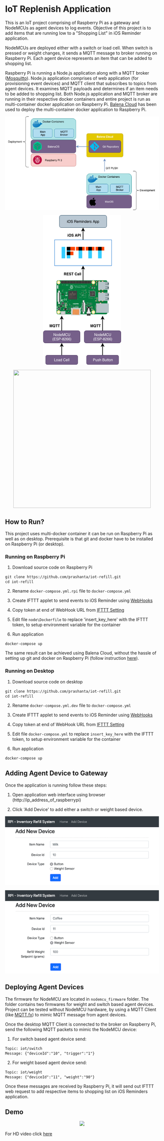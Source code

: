 # IoT Replenish Application

This is an IoT project comprising of Raspberry Pi as a gateway and NodeMCUs as agent devices to log events. Objective of this project is to add items that are running low to a "Shopping List" in iOS Reminder application.

NodeMCUs are deployed either with a switch or load cell. When switch is pressed or weight changes, it sends a MQTT message to broker running on Raspberry Pi. Each agent device represents an item that can be added to shopping list.

Raspberry Pi is running a Node.js application along with a MQTT broker ([Mosquitto](https://mosquitto.org)). Node.js application comprises of web application (for provisioning event devices) and MQTT client that subscribes to topics from agent devices. It examines MQTT payloads and determines if an item needs to be added to shopping list. Both Node.js application and MQTT broker are running in their respective docker containers and entire project is run as multi-container docker application on Raspberry Pi. [Balena Cloud](https://www.balena.io/cloud) has been used to deploy the multi-container docker application to Raspberry Pi.

<p align="center">
  <img src="https://raw.githubusercontent.com/prashanta/iot-refill/master/node/public/images/arch.png">
</p>

<p align="center">
  <img src="https://raw.githubusercontent.com/prashanta/iot-refill/master/node/public/images/sys.png">
</p>

<p align="center">
  <img width="450px" height="450px" src="https://raw.githubusercontent.com/prashanta/iot-refill/master/node/public/images/setup.png">
</p>

## How to Run?

This project uses multi-docker container it can be run on Raspberry Pi as well as on desktop. Prerequisite is that git and docker have to be installed on Raspberry Pi (or desktop).

### Running on Raspberry Pi

1. Download source code on Raspberry Pi

```
git clone https://github.com/prashanta/iot-refill.git
cd iot-refill
```

2. Rename `docker-compose.yml.rpi` file to `docker-compose.yml`

3. Create IFTTT applet to send events to iOS Reminder using [WebHooks](https://ifttt.com/maker_webhooks)

4. Copy token at end of WebHook URL from [IFTTT Setting](https://ifttt.com/services/maker_webhooks/settings)

5. Edit file `node\Dockerfile` to replace 'insert_key_here' with the IFTTT token, to setup environment variable for the container

6. Run application

```
docker-compose up
```

The same result can be achieved using Balena Cloud, without the hassle of setting up git and docker on Raspberry Pi (follow instruction [here](https://www.balena.io/docs/learn/getting-started/raspberrypi3/nodejs/)).

### Running on Desktop

1. Download source code on desktop

```
git clone https://github.com/prashanta/iot-refill.git
cd iot-refill
```

2. Rename `docker-compose.yml.dev` file to `docker-compose.yml`

3. Create IFTTT applet to send events to iOS Reminder using [WebHooks](https://ifttt.com/maker_webhooks)

4. Copy token at end of WebHook URL from [IFTTT Setting](https://ifttt.com/services/maker_webhooks/settings)

5. Edit file `docker-compose.yml` to replace `insert_key_here` with the IFTTT token, to setup environment variable for the container

6. Run application

```
docker-compose up
```

## Adding Agent Device to Gateway

Once the application is running follow these steps:

1. Open application web interface using browser (http://ip_address_of_raspberrypi)

2. Click 'Add Device' to add either a switch or weight based device.

<p align="center">
  <img src="https://raw.githubusercontent.com/prashanta/iot-refill/master/node/public/images/add_device_switch.png">
</p>

<p align="center">
  <img src="https://raw.githubusercontent.com/prashanta/iot-refill/master/node/public/images/add_device_weight.png">
</p>

## Deploying Agent Devices

The firmware for NodeMCU are located in `nodemcu_firmware` folder. The folder contains two firmwares for weight and switch based agent devices. Project can be tested without NodeMCU hardware, by using a MQTT Client (like [MQTT.fx](https://mqttfx.jensd.de)) to mimic MQTT message from agent devices.

Once the desktop MQTT Client is connected to the broker on Raspberry Pi, send the following MQTT packets to mimic the NodeMCU device:

1. For switch based agent device send:
```
Topic: iot/switch
Message: {"deviceId":"10", "trigger":"1"}
```

2. For weight based agent device send:
```
Topic: iot/weight
Message: {"deviceId":"11", "weight":"90"}
```

Once these messages are received by Raspberry Pi, it will send out IFTTT web request to add respective items to shopping list on iOS Reminders application.

## Demo

<p align="center">
  <img src="https://raw.githubusercontent.com/prashanta/iot-refill/master/node/public/images/demo.gif">
</p>

For HD video click [here](https://raw.githubusercontent.com/prashanta/iot-refill/master/node/public/images/demo.mov)
